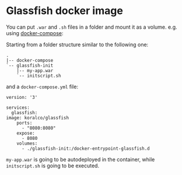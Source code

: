 # Glassfish docker image

You can put `.war` and `.sh` files in a folder and mount it as a volume.
e.g. using [docker-compose](https://github.com/docker/compose):

Starting from a folder structure similar to the following one:

```
.
|-- docker-compose
`-- glassfish-init
    |-- my-app.war
    `-- initscript.sh
```

and a `docker-compose.yml` file:

```
version: '3'

services:
  glassfish:
image: koralco/glassfish
    ports:
      - "8080:8080"
    expose:
      - 8080
    volumes:
      - ./glassfish-init:/docker-entrypoint-glassfish.d
```

`my-app.war` is going to be autodeployed in the container, while `initscript.sh` is going to be executed.
